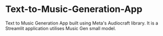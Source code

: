# Text-to-Music-Generation-App
Text to Music Generation App built using Meta's Audiocraft library. It is a Streamlit application utilises Music Gen small model.
